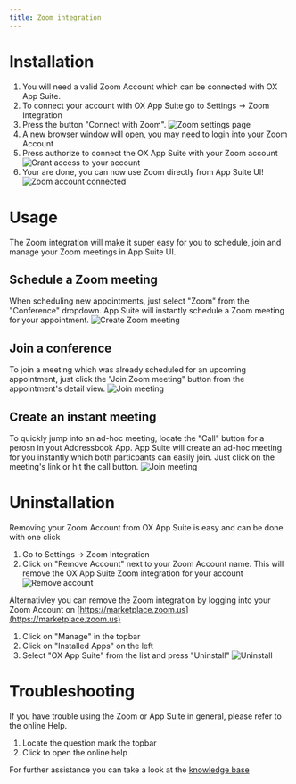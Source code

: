 ```yaml
---
title: Zoom integration
---
```

# Installation
1. You will need a valid Zoom Account which can be connected with OX App Suite.
2. To connect your account with OX App Suite go to Settings -> Zoom Integration
3. Press the button "Connect with Zoom". ![Zoom settings page](zoom_no_account.png)
4. A new browser window will open, you may need to login into your Zoom Account
5. Press authorize to connect the OX App Suite with your Zoom account ![Grant access to your account](zoom_grant.png)
6. Your are done, you can now use Zoom directly from  App Suite UI! ![Zoom account connected](zoom_remove.png)

# Usage

The Zoom integration will make it super easy for you to schedule, join and manage your Zoom meetings in App Suite UI.

## Schedule a Zoom meeting
When scheduling new appointments, just select "Zoom" from the "Conference" dropdown. App Suite will instantly schedule a Zoom meeting for your appointment.
![Create Zoom meeting](zoom_create_meeting.png)

## Join a conference
To join a meeting which was already scheduled for an upcoming appointment, just click the "Join Zoom meeting" button from the appointment's detail view.
![Join meeting](zoom_join.png)

## Create an instant meeting
To quickly jump into an ad-hoc meeting, locate the "Call" button for a perosn in yout Addressbook App. App Suite will create an ad-hoc meeting for you instantly which both particpants can easily join. Just click on the meeting's link or hit the call button.
![Join meeting](zoom_call.png)

# Uninstallation

Removing your Zoom Account from OX App Suite is easy and can be done with one click
1. Go to Settings -> Zoom Integration
2. Click on "Remove Account" next to your Zoom Account name. This will remove the OX App Suite Zoom integration for your account ![Remove account](zoom_remove.png)


Alternativley you can remove the Zoom integration by logging into your Zoom Account on [https://marketplace.zoom.us](https://marketplace.zoom.us)
1. Click on "Manage" in the topbar
2. Click on "Installed Apps" on the left
3. Select "OX App Suite" from the list and press "Uninstall" ![Uninstall](zoom_marketplace.png)
# Troubleshooting
If you have trouble using the Zoom or App Suite in general, please refer to the online Help.
1. Locate the question mark the topbar
2. Click to open the online help

For further assistance you can take a look at the [knowledge base](https://confluence-public.open-xchange.com/display/SKB)

